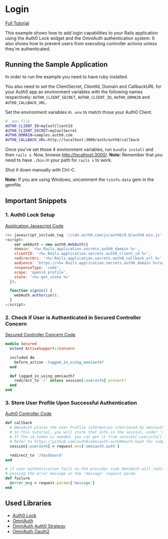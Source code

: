 # Login
[Full Tutorial](https://auth0.com/docs/quickstart/webapp/rails/01-login)

This example shows how to add login capabilities to your Rails application using the Auth0 Lock widget and the OmniAuth authentication system. It also shows how to prevent users from executing controller actions unless they're authenticated.

## Running the Sample Application
In order to run the example you need to have ruby installed.

You also need to set the ClientSecret, ClientId, Domain and CallbackURL for your Auth0 app as environment variables with the following names respectively: `AUTH0_CLIENT_SECRET`, `AUTH0_CLIENT_ID`, `AUTH0_DOMAIN` and `AUTH0_CALLBACK_URL`.

Set the environment variables in `.env` to match those your Auth0 Client.

````bash
# .env file
AUTH0_CLIENT_ID=myCoolClientId
AUTH0_CLIENT_SECRET=myCoolSecret
AUTH0_DOMAIN=samples.auth0.com
AUTH0_CALLBACK_URL=http://localhost:3000/auth/auth0/callback
````
Once you've set those 4 environment variables, run `bundle install` and then `rails s`. Now, browse [http://localhost:3000/](http://localhost:3000/).
__Note:__ Remember that you need to have `./bin` in your path for `rails s` to work.

Shut it down manually with Ctrl-C.

__Note:__ If you are using Windows, uncomment the `tzinfo-data` gem in the gemfile.

## Important Snippets

### 1. Auth0 Lock Setup
[Application Javascript Code](/01-Login/app/views/layouts/application.html.erb)
```js
<%= javascript_include_tag '//cdn.auth0.com/js/auth0/8.8/auth0.min.js' %>
<script>
    var webAuth = new auth0.WebAuth({
    domain: '<%= Rails.application.secrets.auth0_domain %>',
    clientID: '<%= Rails.application.secrets.auth0_client_id %>',
    redirectUri: '<%= Rails.application.secrets.auth0_callback_url %>',
    audience: 'https://<%= Rails.application.secrets.auth0_domain %>/userinfo',
    responseType: 'code',
    scope: 'openid profile',
    state: '<%= get_state %>'
  });

  function signin() {
    webAuth.authorize();
  }
</script>
```
### 2. Check if  User is Authenticated in Secured Controller Concern
[Secured Controller Concern Code](/01-Login/app/controllers/concerns/secured.rb)
```ruby
module Secured
  extend ActiveSupport::Concern

  included do
    before_action :logged_in_using_omniauth?
  end

  def logged_in_using_omniauth?
    redirect_to '/' unless session[:userinfo].present?
  end
end
```

### 3. Store User Profile Upon Successful Authentication
[Auth0 Controller Code](/01-Login/app/controllers/auth0_controller.rb)
```ruby
def callback
  # OmniAuth places the User Profile information (retrieved by omniauth-auth0) in request.env['omniauth.auth'].
  # In this tutorial, you will store that info in the session, under 'userinfo'.
  # If the id_token is needed, you can get it from session[:userinfo]['credentials']['id_token'].
  # Refer to https://github.com/auth0/omniauth-auth0#auth-hash for complete information on 'omniauth.auth' contents.
  session[:userinfo] = request.env['omniauth.auth']

  redirect_to '/dashboard'
end

# if user authentication fails on the provider side OmniAuth will redirect to /auth/failure,
# passing the error message in the 'message' request param.
def failure
  @error_msg = request.params['message']
end
```

## Used Libraries
* [Auth0 Lock](https://github.com/auth0/lock)
* [OmniAuth](https://github.com/intridea/omniauth)
* [OmniAuth Auth0 Strategy](https://github.com/auth0/omniauth-auth0)
* [OmniAuth Oauth2](https://github.com/intridea/omniauth-oauth2)
